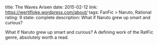 title: The Waves Arisen
date: 2015-02-12
link: https://wertifloke.wordpress.com/about/
tags: FanFic > Naruto, Rational
rating: 9
state: complete
description: What if Naruto grew up smart and curious?

What if Naruto grew up smart and curious? A defining work of the RatFic genre,
absolutely worth a read.
